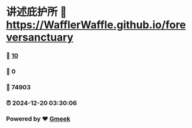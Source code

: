 # 讲述庇护所 :link: https://WafflerWaffle.github.io/foreversanctuary 
### :page_facing_up: [10](https://WafflerWaffle.github.io/foreversanctuary/tag.html) 
### :speech_balloon: 0 
### :hibiscus: 74903 
### :alarm_clock: 2024-12-20 03:30:06 
### Powered by :heart: [Gmeek](https://github.com/Meekdai/Gmeek)
